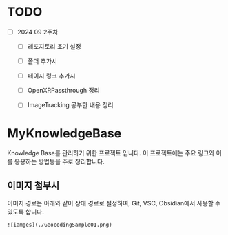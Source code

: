 # TODO
* [ ] 2024 09 2주차
    * [ ] 레포지토리 초기 설정
    * [ ] 폴더 추가시
    * [ ] 페이지 링크 추가시
    * [ ] OpenXRPassthrough 정리
    * [ ] ImageTracking 공부한 내용 정리


# MyKnowledgeBase
Knowledge Base를 관리하기 위한 프로젝트 입니다. 이 프로젝트에는 주요 링크와 이를 응용하는 방법등을 주로 정리합니다.

## 이미지 첨부시
이미지 경로는 아래와 같이 상대 경로로 설정하여, Git, VSC, Obsidian에서 사용할 수 있도록 합니다.

```
![iamges](./GeocodingSample01.png)
```

